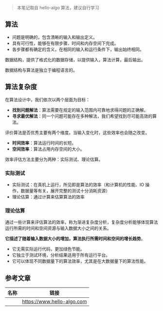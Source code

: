 > 本笔记取自 hello-algo 算法，建议自行学习

## 算法

- 问题是明确的，包含清晰的输入和输出定义。
- 具有可行性，能够在有限步骤、时间和内存空间下完成。
- 各步骤都有确定的含义，在相同的输入和运行条件下，输出始终相同。

数据结构，提供了格式化的数据存储，以提供输入，算法计算，最后输出。

数据结构与算法是独立于编程语言的。

## 算法复杂度

在算法设计中，我们依次以两个层面为目标：

- **找到问题解法**：算法需要在规定的输入范围内可靠地求得问题的正确解。
- **寻求最优解法**：同一个问题可能存在多种解法，我们希望找到尽可能高效的算法。

评价算法是否优秀主要有两个维度。当输入变化时，这些效率也会随之改变。

- **时间效率**：算法运行时间的长短。
- **空间效率**：算法占用内存空间的大小。

效率评估方法主要分为两种：实际测试、理论估算。

### 实际测试

- 实际测试：在真机上运行，所见即是算法的效率（和计算机的性能、IO 操作，数据量等有关，展开完整的测试十分消耗资源）
- 理论估算：通过计算来估算算法的效率

### 理论估算

通过一些计算来评估算法的效率，称为渐进复杂度分析，复杂度分析能够体现算法运行所需的时间和空间资源与输入数据大小之间的关系。

**它描述了随着输入数据大小的增加，算法执行所需时间和空间的增长趋势**。

- 它无需实际运行代码，更加绿色节能。
- 它独立于测试环境，分析结果适用于所有运行平台。
- 它可以体现不同数据量下的算法效率，尤其是在大数据量下的算法性能。

## 参考文章

| 名称 | 链接                       |
| ---- | -------------------------- |
|      | https://www.hello-algo.com |


